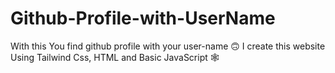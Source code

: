 # Github-Profile-with-UserName
With this You find github profile with your user-name 🙃
I create this website Using Tailwind Css, HTML and Basic JavaScript 🕸️
